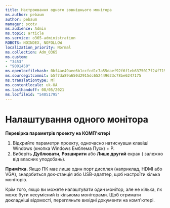 ```yaml
---
title: Настроювання одного зовнішнього монітора
ms.author: pebaum
author: pebaum
manager: scotv
ms.audience: Admin
ms.topic: article
ms.service: o365-administration
ROBOTS: NOINDEX, NOFOLLOW
localization_priority: Normal
ms.collection: Adm_O365
ms.custom:
- "3453"
- "9001450"
ms.openlocfilehash: 0bf4ae49aee6b1ccfcd1c7a55daef92f6f1eb6375017f24f715264235460c3ef
ms.sourcegitcommit: b5f7da89a650d2915dc652449623c78be6247175
ms.translationtype: MT
ms.contentlocale: uk-UA
ms.lasthandoff: 08/05/2021
ms.locfileid: "54051795"
---
```

# <a name="set-up-one-monitor"></a>Налаштування одного монітора

**Перевірка параметрів проекту на КОМП'ютері**

1. Відкрийте параметри проекту, одночасно натиснувши клавіші Windows (кнопка Windows Емблема Пуск) + P.
2. Виберіть **Дублювати**, **Розширити** або **Лише другий** екран ( залежно від власних уподобань).

**Примітка.** Якщо ПК має лише один порт дисплея (наприклад, HDMI або VGA), знадобиться док-станція або USB-адаптер, щоб настроїти кілька моніторів.

Крім того, якщо ви можете налаштувати один монітор, але не кілька, пк може бути несумісний із кількома моніторами. Щоб отримати докладніші відомості, перегляньте вихідні документи на комп'ютері.